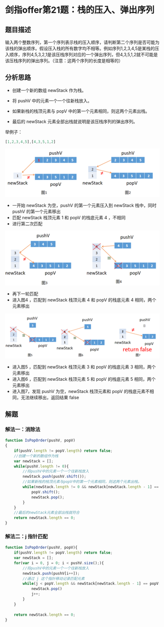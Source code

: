# 剑指offer第21题：栈的压入、弹出序列



## 题目描述

输入两个整数序列，第一个序列表示栈的压入顺序，请判断第二个序列是否可能为该栈的弹出顺序。假设压入栈的所有数字均不相等。例如序列1,2,3,4,5是某栈的压入顺序，序列4,5,3,2,1是该压栈序列对应的一个弹出序列，但4,3,5,1,2就不可能是该压栈序列的弹出序列。（注意：这两个序列的长度是相等的）



## 分析思路

- 创建一个新的数组 newStack 作为栈。

- 将 pushV 中的元素一个一个往新栈放入。

- 如果新栈的栈顶元素与 popV 中的第一个元素相同，则这两个元素出栈。

- 最后的 newStack 元素全部出栈就说明是该压栈序列的弹出序列。

举例子：

```javascript
[1,2,3,4,5],[4,3,5,1,2]
```



![1](images/image-20200214101323030.png)

- 一开始 newStack 为空，pushV 的第一个元素压入到 newStack 栈中，同时 pushV 的第一个元素移出
- 匹配 newStack 栈顶元素 1 和 popV 的栈底元素 4 ，不相同
- 进行第二次匹配

![2](images/image-20200214101440342.png)

- 再下一轮匹配
- 进入图4 ，匹配到 newStack 栈顶元素 4 和 popV 的栈底元素 4 相同，两个元素移出

![3](images/image-20200214101532448.png)

- 进入图5 ，匹配到 newStack 栈顶元素 3 和 popV 的栈底元素 3 相同，两个元素移出
- 进入图6 ，匹配到 newStack 栈顶元素 5 和 popV 的栈底元素 5 相同，两个元素移出
- 进入图7，发现 pushV 为空，newStack 栈顶元素和 popV 的栈底元素不相同，无法继续移出，返回结果 false



## 解题

### 解法一：消除法

```javascript
function IsPopOrder(pushV, popV)
{
    if(pushV.length != popV.length) return false;
    //创建一个新的数组作为栈
    var newStack = [];
    while(pushV.length != 0){
        //将pushV中的元素一个一个往新栈放入
        newStack.push(pushV.shift());
        //如果新栈的栈顶元素与popV中的第一个元素相同，则这两个元素出栈。
        while(newStack.length != 0 && newStack[newStack.length - 1] == popV[0]){
            popV.shift();
            newStack.pop();
        }
    }
    //最后的newStack元素全部出栈就符合
    return newStack.length == 0;
}
```



### 解法二：j 指针匹配

```javascript
function IsPopOrder(pushV, popV){
    if(pushV.length != popV.length) return false;
    var newStack = [];
    for(var i = 0, j = 0; i < pushV.size();){
        //将pushV中的元素一个一个往新栈放入
        newStack.push(pushV[i++]);
        //通过 j 这个指针移动记录匹配元素
        while(j < popV.length && newStack[newStack.length - 1] == popV[j]){
            newStack.pop()
            j++;
        }
    }
    
    return newStack.length == 0;
}
```


